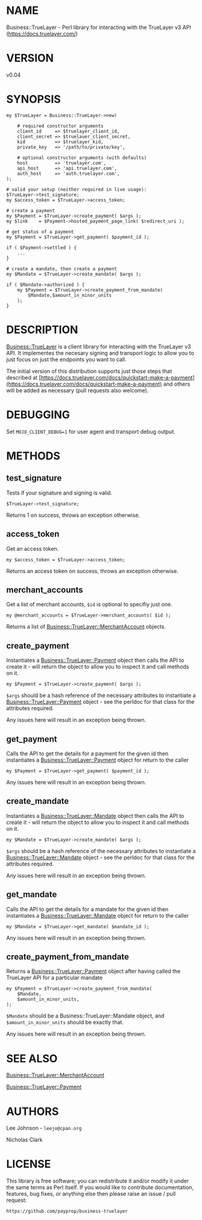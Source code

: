# NAME

Business::TrueLayer - Perl library for interacting with the TrueLayer v3 API
(https://docs.truelayer.com/)

# VERSION

v0.04

# SYNOPSIS

    my $TrueLayer = Business::TrueLayer->new(

        # required constructor arguments
        client_id     => $truelayer_client_id,
        client_secret => $truelauer_client_secret,
        kid           => $truelayer_kid,
        private_key   => '/path/to/private/key',

        # optional constructor arguments (with defaults)
        host          => 'truelayer.com',
        api_host      => 'api.truelayer.com',
        auth_host     => 'auth.truelayer.com',
    );

    # valid your setup (neither required in live usage):
    $TrueLayer->test_signature;
    my $access_token = $TrueLayer->access_token;

    # create a payment
    my $Payment = $TrueLayer->create_payment( $args );
    my $link    = $Payment->hosted_payment_page_link( $redirect_uri );

    # get status of a payment
    my $Payment = $TrueLayer->get_payment( $payment_id );

    if ( $Payment->settled ) {
        ...
    }

    # create a mandate, then create a payment
    my $Mandate = $TrueLayer->create_mandate( $args );

    if ( $Mandate->authorized ) {
        my $Payment = $TrueLayer->create_payment_from_mandate(
            $Mandate,$amount_in_minor_units
        );
    }

# DESCRIPTION

[Business::TrueLayer](https://metacpan.org/pod/Business%3A%3ATrueLayer) is a client library for interacting with the
TrueLayer v3 API. It implementes the necesary signing and transport logic
to allow you to just focus on just the endpoints you want to call.

The initial version of this distribution supports just those steps that
described at [https://docs.truelayer.com/docs/quickstart-make-a-payment](https://docs.truelayer.com/docs/quickstart-make-a-payment)
and others will be added as necessary (pull requests also welcome).

# DEBUGGING

Set `MOJO_CLIENT_DEBUG=1` for user agent and transport debug output.

# METHODS

## test\_signature

Tests if your signature and signing is valid.

    $TrueLayer->test_signature;

Returns 1 on success, throws an exception otherwise.

## access\_token

Get an access token.

    my $access_token = $TrueLayer->access_token;

Returns an access token on success, throws an exception otherwise.

## merchant\_accounts

Get a list of merchant accounts, `$id` is optional to specifiy just one.

    my @merchant_accounts = $TrueLayer->merchant_accounts( $id );

Returns a list of [Business::TrueLayer::MerchantAccount](https://metacpan.org/pod/Business%3A%3ATrueLayer%3A%3AMerchantAccount) objects.

## create\_payment

Instantiates a [Business::TrueLayer::Payment](https://metacpan.org/pod/Business%3A%3ATrueLayer%3A%3APayment) object then calls the
API to create it - will return the object to allow you to inspect it
and call methods on it.

    my $Payment = $TrueLayer->create_payment( $args );

`$args` should be a hash reference of the necessary attributes to
instantiate a [Business::TrueLayer::Payment](https://metacpan.org/pod/Business%3A%3ATrueLayer%3A%3APayment) object - see the perldoc
for that class for the attributes required.

Any issues here will result in an exception being thrown.

## get\_payment

Calls the API to get the details for a payment for the given id then
instantiates a [Business::TrueLayer::Payment](https://metacpan.org/pod/Business%3A%3ATrueLayer%3A%3APayment) object for return to
the caller

    my $Payment = $TrueLayer->get_payment( $payment_id );

Any issues here will result in an exception being thrown.

## create\_mandate

Instantiates a [Business::TrueLayer::Mandate](https://metacpan.org/pod/Business%3A%3ATrueLayer%3A%3AMandate) object then calls the
API to create it - will return the object to allow you to inspect it
and call methods on it.

    my $Mandate = $TrueLayer->create_mandate( $args );

`$args` should be a hash reference of the necessary attributes to
instantiate a [Business::TrueLayer::Mandate](https://metacpan.org/pod/Business%3A%3ATrueLayer%3A%3AMandate) object - see the perldoc
for that class for the attributes required.

Any issues here will result in an exception being thrown.

## get\_mandate

Calls the API to get the details for a mandate for the given id then
instantiates a [Business::TrueLayer::Mandate](https://metacpan.org/pod/Business%3A%3ATrueLayer%3A%3AMandate) object for return to
the caller

    my $Mandate = $TrueLayer->get_mandate( $mandate_id );

Any issues here will result in an exception being thrown.

## create\_payment\_from\_mandate

Returns a [Business::TrueLayer::Payment](https://metacpan.org/pod/Business%3A%3ATrueLayer%3A%3APayment) object after having called
the TrueLayer API for a particular mandate

    my $Payment = $TrueLayer->create_payment_from_mandate(
        $Mandate,
        $amount_in_minor_units,
    );

`$Mandate` should be a Business::TrueLayer::Mandate object, and
`$amount_in_minor_units` should be exactly that.

Any issues here will result in an exception being thrown.

# SEE ALSO

[Business::TrueLayer::MerchantAccount](https://metacpan.org/pod/Business%3A%3ATrueLayer%3A%3AMerchantAccount)

[Business::TrueLayer::Payment](https://metacpan.org/pod/Business%3A%3ATrueLayer%3A%3APayment)

# AUTHORS

Lee Johnson - `leejo@cpan.org`

Nicholas Clark

# LICENSE

This library is free software; you can redistribute it and/or modify it under
the same terms as Perl itself. If you would like to contribute documentation,
features, bug fixes, or anything else then please raise an issue / pull request:

    https://github.com/payprop/business-truelayer
